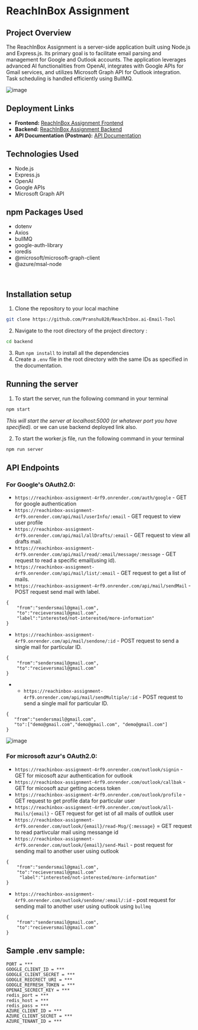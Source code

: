 # ReachInBox Assignment

## Project Overview

The ReachInBox Assignment is a server-side application built using Node.js and Express.js. Its primary goal is to facilitate email parsing and management for Google and Outlook accounts. The application leverages advanced AI functionalities from OpenAI, integrates with Google APIs for Gmail services, and utilizes Microsoft Graph API for Outlook integration. Task scheduling is handled efficiently using BullMQ.

![image](https://github.com/Pranshu820/ReachInbox.ai-Email-Tool/assets/75555961/435302e3-77ba-4269-bb90-9338ba672c50)


## Deployment Links

- **Frontend:** [ReachInBox Assignment Frontend](https://reach-inbox-assignment.vercel.app/)
- **Backend:** [ReachInBox Assignment Backend](https://reachinbox-assignment-4rf9.onrender.com)
- **API Documentation (Postman):** [API Documentation](https://documenter.getpostman.com/view/31971527/2sA35D43FE)

## Technologies Used

- Node.js
- Express.js
- OpenAI
- Google APIs
- Microsoft Graph API

## npm Packages Used

- dotenv
- Axios
- bullMQ
- google-auth-library
- ioredis
- @microsoft/microsoft-graph-client
- @azure/msal-node

<br>

## Installation setup

1. Clone the repository to your local machine

```bash
git clone https://github.com/Pranshu820/ReachInbox.ai-Email-Tool
```

2. Navigate to the root directory of the project directory :

```bash
cd backend
```

3. Run `npm install` to install all the dependencies
4. Create a `.env` file in the root directory with the same IDs as specified in the documentation.

## Running the server

1. To start the server, run the following command in your terminal

```bash
npm start
```

_This will start the server at localhost:5000 (or whatever port you have specified)._
or we can use backend deployed link also.

2. To start the worker.js file, run the following command in your terminal

```bash
npm run server
```

## API Endpoints

### For Google's OAuth2.0:

- `https://reachinbox-assignment-4rf9.onrender.com/auth/google` - GET for google authentication
- `https://reachinbox-assignment-4rf9.onrender.com/api/mail/userInfo/:email` - GET request to view user profile
- `https://reachinbox-assignment-4rf9.onrender.com/api/mail/allDrafts/:email` - GET request to view all drafts mail.
- `https://reachinbox-assignment-4rf9.onrender.com/api/mail/read/:email/message/:message` - GET request to read a specific email(using id).
- `https://reachinbox-assignment-4rf9.onrender.com/api/mail/list/:email` - GET request to get a list of mails.
- `https://reachinbox-assignment-4rf9.onrender.com/api/mail/sendMail` - POST request send mail with label.

```
{
    "from":"sendersmail@gmail.com",
    "to":"recieversmail@gmail.com",
    "label":"interested/not-interested/more-information"
}
```

- `https://reachinbox-assignment-4rf9.onrender.com/api/mail/sendone/:id` - POST request to send a single mail for particular ID.

```
{
    "from":"sendersmail@gmail.com",
    "to":"recieversmail@gmail.com"
}
```

- - `https://reachinbox-assignment-4rf9.onrender.com/api/mail/sendMultiple/:id` - POST request to send a single mail for particular ID.

```
{
   "from":"sendersmail@gmail.com",
   "to":["demo@gmail.com","demo@gmail.com", "demo@gmail.com"]
}
```

![image](https://github.com)

### For microsoft azur's OAuth2.0:

- `https://reachinbox-assignment-4rf9.onrender.com/outlook/signin` - GET for micosoft azur authentication for outlook
- `https://reachinbox-assignment-4rf9.onrender.com/outlook/callbak` - GET for micosoft azur getting access token
- `https://reachinbox-assignment-4rf9.onrender.com/outlook/profile` - GET request to get profile data for particular user
- `https://reachinbox-assignment-4rf9.onrender.com/outlook/all-Mails/{email}` - GET request for get ist of all mails of outllok user
- `https://reachinbox-assignment-4rf9.onrender.com/outlook/{email}/read-Msg/{:message}` = GET request to read partivcular mail using messange id
- `https://reachinbox-assignment-4rf9.onrender.com/outlook/{email}/send-Mail` - post request for sending mail to another user using outlook

```
{
    "from":"sendersmail@gmail.com",
    "to":"recieversmail@gmail.com"
     "label":"interested/not-interested/more-information"
}
```

- `https://reachinbox-assignment-4rf9.onrender.com/outlook/sendone/:email/:id` - post request for sending mail to another user using outlook using `bullmq`

```
{
    "from":"sendersmail@gmail.com",
    "to":"recieversmail@gmail.com"
}
```

## Sample .env sample:

```
PORT = ***
GOOGLE_CLIENT_ID = ***
GOOGLE_CLIENT_SECRET = ***
GOOGLE_REDIRECT_URI = ***
GOOGLE_REFRESH_TOKEN = ***
OPENAI_SECRECT_KEY = ***
redis_port = ***
redis_host = ***
redis_pass = ***
AZURE_CLIENT_ID = ***
AZURE_CLIENT_SECRET = ***
AZURE_TENANT_ID = ***
```

